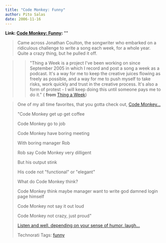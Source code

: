 ```yaml
---
title: "Code Monkey: Funny"
author: Pito Salas
date: 2006-11-16
---
```


**Link: [Code Monkey: Funny](None):** ""


>
> Came across Jonathan Coulton, the songwriter who embarked on a ridiculous
> challenge to write a song each week, for a whole year. Quite a crazy thing,
> but he pulled it off.
>

>> "Thing a Week is a project I've been working on since September 2005 in
which I record and post a song a week as a podcast. It's a way for me to keep
the creative juices flowing as freely as possible, and a way for me to push
myself to take risks, work quickly and trust in the creative process. It's
also a form of protest - I will keep doing this until someone pays me to do
it." ( **from** [Thing a Week](<http://jonathancoulton>))

>
> One of my all time favorites, that you gotta check out, [Code
> Monkey…](<http://www.jonathancoulton.com/lyrics/code-monkey>)
>
> "Code Monkey get up get coffee
>
> Code Monkey go to job
>
> Code Monkey have boring meeting
>
> With boring manager Rob
>
> Rob say Code Monkey very dilligent
>
> But his output stink
>
> His code not "functional" or "elegant"
>
> What do Code Monkey think?
>
> Code Monkey think maybe manager want to write god damned login page himself
>
> Code Monkey not say it out loud
>
> Code Monkey not crazy, just proud"
>
> [Listen and well, depending on your sense of humor,
> laugh…](<http://www.jonathancoulton.com/mp3/Code%20Monkey.mp3>)
>
> Technorati Tags: [funny](<http://www.technorati.com/tag/funny>)


